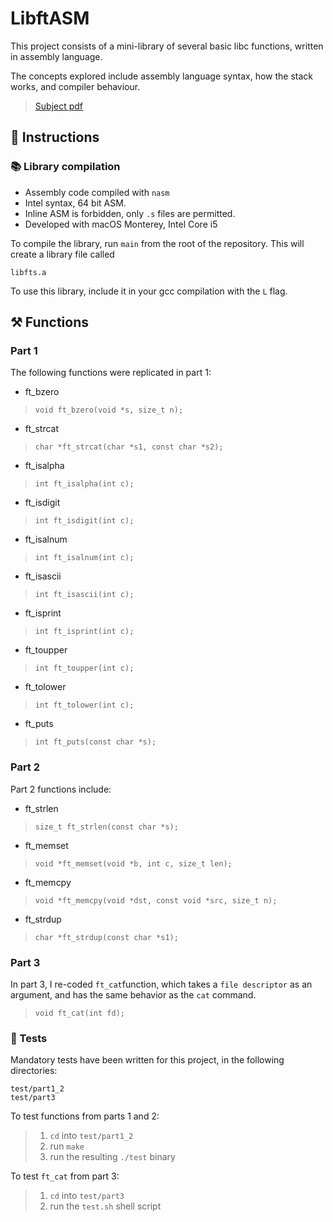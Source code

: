 # LibftASM

This project consists of a mini-library of several basic libc functions, written in assembly language.

The concepts explored include assembly language syntax, how the stack works, and compiler behaviour.

> [Subject pdf](https://github.com/Caruychen/42Cursus/blob/main/pdf/libft-asm.en.pdf)

## 📝 Instructions

### 📚 Library compilation
* Assembly code compiled with `nasm`
* Intel syntax, 64 bit ASM.
* Inline ASM is forbidden, only `.s` files are permitted.
* Developed with macOS Monterey, Intel Core i5

To compile the library, run `main` from the root of the repository. This will create a library file called
```
libfts.a
```

To use this library, include it in your gcc compilation with the `L` flag.

## ⚒️  Functions
### Part 1
The following functions were replicated in part 1:
* ft\_bzero
> `void ft_bzero(void *s, size_t n);`
* ft\_strcat
> `char *ft_strcat(char *s1, const char *s2);`
* ft\_isalpha
> `int ft_isalpha(int c);`
* ft\_isdigit
> `int ft_isdigit(int c);`
* ft\_isalnum
> `int ft_isalnum(int c);`
* ft\_isascii
> `int ft_isascii(int c);`
* ft\_isprint
> `int ft_isprint(int c);`
* ft\_toupper
> `int ft_toupper(int c);`
* ft\_tolower
> `int ft_tolower(int c);`
* ft\_puts
> `int ft_puts(const char *s);`

### Part 2
Part 2 functions include:
* ft\_strlen
> `size_t ft_strlen(const char *s);`
* ft\_memset
> `void *ft_memset(void *b, int c, size_t len);`
* ft\_memcpy
> `void *ft_memcpy(void *dst, const void *src, size_t n);`
* ft\_strdup
> `char *ft_strdup(const char *s1);`

### Part 3
In part 3, I re-coded `ft_cat`function, which takes a `file descriptor` as an argument, and has the same behavior as the `cat` command.
> `void ft_cat(int fd);`

### 🏁 Tests

Mandatory tests have been written for this project, in the following directories:
```
test/part1_2
test/part3
```

To test functions from parts 1 and 2:
> 1. `cd` into `test/part1_2`
> 2. run `make`
> 3. run the resulting `./test` binary

To test `ft_cat` from part 3:
> 1. `cd` into `test/part3`
> 2. run the `test.sh` shell script
